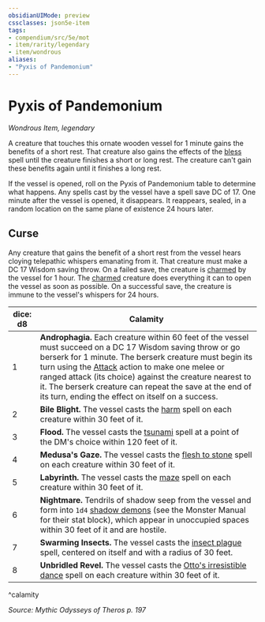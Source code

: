 ```yaml
---
obsidianUIMode: preview
cssclasses: json5e-item
tags:
- compendium/src/5e/mot
- item/rarity/legendary
- item/wondrous
aliases: 
- "Pyxis of Pandemonium"
---
```

# Pyxis of Pandemonium
*Wondrous Item, legendary*  


A creature that touches this ornate wooden vessel for 1 minute gains the benefits of a short rest. That creature also gains the effects of the [bless](compendium/spells/bless.md) spell until the creature finishes a short or long rest. The creature can't gain these benefits again until it finishes a long rest.

If the vessel is opened, roll on the Pyxis of Pandemonium table to determine what happens. Any spells cast by the vessel have a spell save DC of 17. One minute after the vessel is opened, it disappears. It reappears, sealed, in a random location on the same plane of existence 24 hours later.

## Curse

Any creature that gains the benefit of a short rest from the vessel hears cloying telepathic whispers emanating from it. That creature must make a DC 17 Wisdom saving throw. On a failed save, the creature is [charmed](_conditions.md#charmed) by the vessel for 1 hour. The [charmed](_conditions.md#charmed) creature does everything it can to open the vessel as soon as possible. On a successful save, the creature is immune to the vessel's whispers for 24 hours.

| dice: d8 | Calamity |
|----------|----------|
| 1 | **Androphagia.** Each creature within 60 feet of the vessel must succeed on a DC 17 Wisdom saving throw or go berserk for 1 minute. The berserk creature must begin its turn using the [Attack](_actions.md#Attack) action to make one melee or ranged attack (its choice) against the creature nearest to it. The berserk creature can repeat the save at the end of its turn, ending the effect on itself on a success. |
| 2 | **Bile Blight.** The vessel casts the [harm](compendium/spells/harm.md) spell on each creature within 30 feet of it. |
| 3 | **Flood.** The vessel casts the [tsunami](compendium/spells/tsunami.md) spell at a point of the DM's choice within 120 feet of it. |
| 4 | **Medusa's Gaze.** The vessel casts the [flesh to stone](compendium/spells/flesh-to-stone.md) spell on each creature within 30 feet of it. |
| 5 | **Labyrinth.** The vessel casts the [maze](compendium/spells/maze.md) spell on each creature within 30 feet of it. |
| 6 | **Nightmare.** Tendrils of shadow seep from the vessel and form into `1d4` [shadow demons](b_shadow-demon.md) (see the Monster Manual for their stat block), which appear in unoccupied spaces within 30 feet of it and are hostile. |
| 7 | **Swarming Insects.** The vessel casts the [insect plague](compendium/spells/insect-plague.md) spell, centered on itself and with a radius of 30 feet. |
| 8 | **Unbridled Revel.** The vessel casts the [Otto's irresistible dance](compendium/spells/ottos-irresistible-dance.md) spell on each creature within 30 feet of it. |
^calamity

*Source: Mythic Odysseys of Theros p. 197*